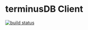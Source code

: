 terminusDB Client
==========================

[![build status](https://api.travis-ci.org/terminusdb/terminus-client-python.svg?branch=master)](https://travis-ci.org/terminusdb/terminus-client-python)
